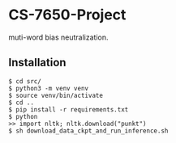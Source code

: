# CS-7650-Project
muti-word bias neutralization.

## Installation

```
$ cd src/
$ python3 -m venv venv
$ source venv/bin/activate
$ cd ..
$ pip install -r requirements.txt
$ python
>> import nltk; nltk.download("punkt")
$ sh download_data_ckpt_and_run_inference.sh
```

